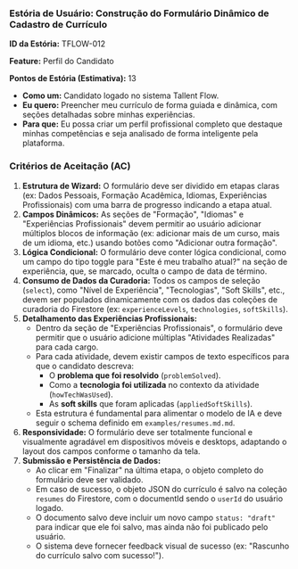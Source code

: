 ### **Estória de Usuário: Construção do Formulário Dinâmico de Cadastro de Currículo**

**ID da Estória:** TFLOW-012

**Feature:** Perfil do Candidato

**Pontos de Estória (Estimativa):** 13

- **Como um:** Candidato logado no sistema Tallent Flow.
- **Eu quero:** Preencher meu currículo de forma guiada e dinâmica, com seções detalhadas sobre minhas experiências.
- **Para que:** Eu possa criar um perfil profissional completo que destaque minhas competências e seja analisado de forma inteligente pela plataforma.

### **Critérios de Aceitação (AC)**

1. **Estrutura de Wizard:** O formulário deve ser dividido em etapas claras (ex: Dados Pessoais, Formação Acadêmica, Idiomas, Experiências Profissionais) com uma barra de progresso indicando a etapa atual.
2. **Campos Dinâmicos:** As seções de "Formação", "Idiomas" e "Experiências Profissionais" devem permitir ao usuário adicionar múltiplos blocos de informação (ex: adicionar mais de um curso, mais de um idioma, etc.) usando botões como "Adicionar outra formação".
3. **Lógica Condicional:** O formulário deve conter lógica condicional, como um campo do tipo toggle para "Este é meu trabalho atual?" na seção de experiência, que, se marcado, oculta o campo de data de término.
4. **Consumo de Dados da Curadoria:** Todos os campos de seleção (`select`), como "Nível de Experiência", "Tecnologias", "Soft Skills", etc., devem ser populados dinamicamente com os dados das coleções de curadoria do Firestore (ex: `experienceLevels`, `technologies`, `softSkills`).
5. **Detalhamento das Experiências Profissionais:**
    - Dentro da seção de "Experiências Profissionais", o formulário deve permitir que o usuário adicione múltiplas "Atividades Realizadas" para cada cargo.
    - Para cada atividade, devem existir campos de texto específicos para que o candidato descreva:
        - O **problema que foi resolvido** (`problemSolved`).
        - Como a **tecnologia foi utilizada** no contexto da atividade (`howTechWasUsed`).
        - As **soft skills** que foram aplicadas (`appliedSoftSkills`).
    - Esta estrutura é fundamental para alimentar o modelo de IA e deve seguir o schema definido em `examples/resumes.md.md`.
6. **Responsividade:** O formulário deve ser totalmente funcional e visualmente agradável em dispositivos móveis e desktops, adaptando o layout dos campos conforme o tamanho da tela.
7. **Submissão e Persistência de Dados:**
    - Ao clicar em "Finalizar" na última etapa, o objeto completo do formulário deve ser validado.
    - Em caso de sucesso, o objeto JSON do currículo é salvo na coleção `resumes` do Firestore, com o documentId sendo o `userId` do usuário logado.
    - O documento salvo deve incluir um novo campo `status: "draft"` para indicar que ele foi salvo, mas ainda não foi publicado pelo usuário.
    - O sistema deve fornecer feedback visual de sucesso (ex: "Rascunho do currículo salvo com sucesso!").